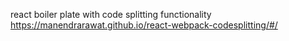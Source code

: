 react boiler plate with code splitting functionality
https://manendrarawat.github.io/react-webpack-codesplitting/#/

